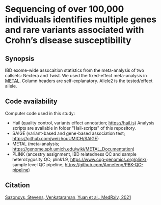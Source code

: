 # Sequencing of over 100,000 individuals identifies multiple genes and rare variants associated with Crohn’s disease susceptibility

## Synopsis
IBD exome-wide assocaition statistics from the meta-analysis of two callsets: Nextera and Twist. We used the fixed-effect meta-analysis in [METAL](https://www.ncbi.nlm.nih.gov/pmc/articles/PMC2922887/). Column headers are self-explanatory. Allele2 is the tested/effect allele. 

## Code availability
Computer code used in this study:
- Hail (quality control, variants effect annotation; https://hail.is) Analysis scripts are available in folder "Hail-scripts" of this repository.
- SAIGE (variant-based and gene-based association test; https://github.com/weizhouUMICH/SAIGE)
- METAL (meta-analysis; https://genome.sph.umich.edu/wiki/METAL_Documentation)
- PLINK (ancestry assignment, IBD relatedness QC and sample heterozygosity QC; plink1.9, https://www.cog-genomics.org/plink/; sample level QC pipeline, https://github.com/Annefeng/PBK-QC-pipeline)

## Citation
[Sazonovs, Stevens, Venkataraman, Yuan et al., MedRxiv, 2021](https://www.medrxiv.org/content/10.1101/2021.06.15.21258641v2)
